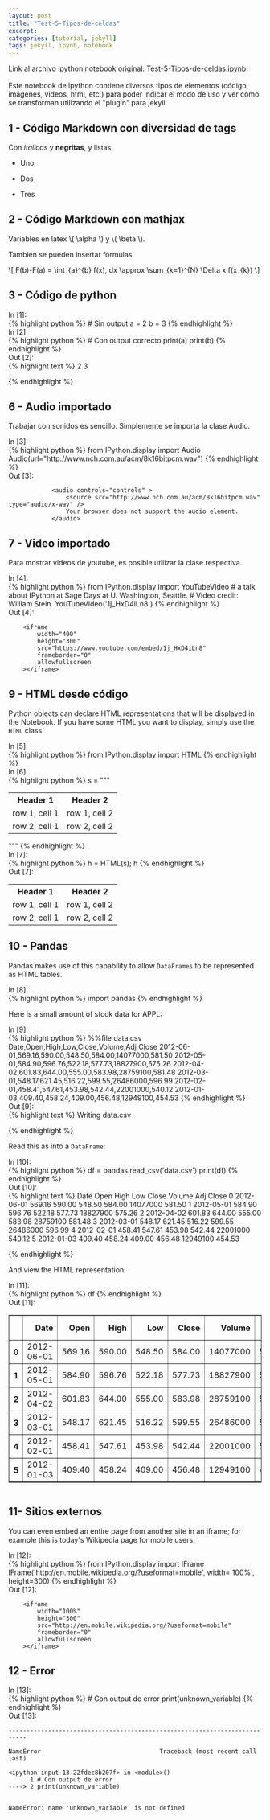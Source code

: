 ```yaml
---
layout: post
title: "Test-5-Tipos-de-celdas"
excerpt: 
categories: [tutorial, jekyll] 
tags: jekyll, ipynb, notebook
---
```

<div class="header">
Link al archivo ipython notebook original:
<a href="https://raw.githubusercontent.com/sebastiandres/sebastiandres.github.io/master/ipynb/Test-5-Tipos-de-celdas.ipynb">Test-5-Tipos-de-celdas.ipynb</a>.
</div>
<br>
Este notebook de ipython contiene diversos tipos de elementos (código, imágenes, videos, html, etc.) 
para poder indicar el modo de uso y ver cómo se transforman utilizando el "plugin" para jekyll.

## 1 - Código Markdown con diversidad de tags 
Con *italicas* y **negritas**, y listas


 * Uno


 * Dos


 * Tres

## 2 - Código Markdown con mathjax 
Variables en latex \\( \alpha \\) y \\( \beta \\). 

También se pueden insertar fórmulas

\\[ 
F(b)-F(a) = \int\_{a}^{b} f(x)\, dx \approx \sum\_{k=1}^{N} \Delta x f(x\_{k})
 \\]


## 3 - Código de python

<div class="in-prompt prompt-common">In [1]:</div>

<div class="input">
{% highlight python %}
# Sin output
a = 2
b = 3
{% endhighlight %}
</div>

<div class="in-prompt prompt-common">In [2]:</div>

<div class="input">
{% highlight python %}
# Con output correcto
print(a)
print(b)
{% endhighlight %}
</div>

<div class="output-prompt prompt-common">Out [2]:</div>

<div class="stream">
{% highlight text %}
2
3

{% endhighlight %}
</div>

## 6 - Audio importado
Trabajar con sonidos es sencillo. Simplemente se importa la clase Audio.

<div class="in-prompt prompt-common">In [3]:</div>

<div class="input">
{% highlight python %}
from IPython.display import Audio
Audio(url="http://www.nch.com.au/acm/8k16bitpcm.wav")
{% endhighlight %}
</div>

<div class="output-prompt prompt-common">Out [3]:</div>

<div class='execute_results'>

                <audio controls="controls" >
                    <source src="http://www.nch.com.au/acm/8k16bitpcm.wav" type="audio/x-wav" />
                    Your browser does not support the audio element.
                </audio>
</div>

## 7 - Video importado
Para mostrar videos de youtube, es posible utilizar la clase respectiva.

<div class="in-prompt prompt-common">In [4]:</div>

<div class="input">
{% highlight python %}
from IPython.display import YouTubeVideo
# a talk about IPython at Sage Days at U. Washington, Seattle.
# Video credit: William Stein.
YouTubeVideo('1j_HxD4iLn8')
{% endhighlight %}
</div>

<div class="output-prompt prompt-common">Out [4]:</div>

<div class='execute_results'>

        <iframe
            width="400"
            height="300"
            src="https://www.youtube.com/embed/1j_HxD4iLn8"
            frameborder="0"
            allowfullscreen
        ></iframe>
</div>

## 9 - HTML desde código

Python objects can declare HTML representations that will be displayed in the Notebook. If you have some HTML you want to display, simply use the `HTML` class.

<div class="in-prompt prompt-common">In [5]:</div>

<div class="input">
{% highlight python %}
from IPython.display import HTML
{% endhighlight %}
</div>

<div class="in-prompt prompt-common">In [6]:</div>

<div class="input">
{% highlight python %}
s = """<table>
<tr>
<th>Header 1</th>
<th>Header 2</th>
</tr>
<tr>
<td>row 1, cell 1</td>
<td>row 1, cell 2</td>
</tr>
<tr>
<td>row 2, cell 1</td>
<td>row 2, cell 2</td>
</tr>
</table>"""
{% endhighlight %}
</div>

<div class="in-prompt prompt-common">In [7]:</div>

<div class="input">
{% highlight python %}
h = HTML(s); h
{% endhighlight %}
</div>

<div class="output-prompt prompt-common">Out [7]:</div>

<div class='execute_results'>
<table>
<tr>
<th>Header 1</th>
<th>Header 2</th>
</tr>
<tr>
<td>row 1, cell 1</td>
<td>row 1, cell 2</td>
</tr>
<tr>
<td>row 2, cell 1</td>
<td>row 2, cell 2</td>
</tr>
</table>
</div>

## 10 - Pandas

Pandas makes use of this capability to allow `DataFrames` to be represented as HTML tables.


<div class="in-prompt prompt-common">In [8]:</div>

<div class="input">
{% highlight python %}
import pandas
{% endhighlight %}
</div>

Here is a small amount of stock data for APPL:

<div class="in-prompt prompt-common">In [9]:</div>

<div class="input">
{% highlight python %}
%%file data.csv
Date,Open,High,Low,Close,Volume,Adj Close
2012-06-01,569.16,590.00,548.50,584.00,14077000,581.50
2012-05-01,584.90,596.76,522.18,577.73,18827900,575.26
2012-04-02,601.83,644.00,555.00,583.98,28759100,581.48
2012-03-01,548.17,621.45,516.22,599.55,26486000,596.99
2012-02-01,458.41,547.61,453.98,542.44,22001000,540.12
2012-01-03,409.40,458.24,409.00,456.48,12949100,454.53
{% endhighlight %}
</div>

<div class="output-prompt prompt-common">Out [9]:</div>

<div class="stream">
{% highlight text %}
Writing data.csv

{% endhighlight %}
</div>

Read this as into a `DataFrame`:

<div class="in-prompt prompt-common">In [10]:</div>

<div class="input">
{% highlight python %}
df = pandas.read_csv('data.csv')
print(df)
{% endhighlight %}
</div>

<div class="output-prompt prompt-common">Out [10]:</div>

<div class="stream">
{% highlight text %}
         Date    Open    High     Low   Close    Volume  Adj Close
0  2012-06-01  569.16  590.00  548.50  584.00  14077000     581.50
1  2012-05-01  584.90  596.76  522.18  577.73  18827900     575.26
2  2012-04-02  601.83  644.00  555.00  583.98  28759100     581.48
3  2012-03-01  548.17  621.45  516.22  599.55  26486000     596.99
4  2012-02-01  458.41  547.61  453.98  542.44  22001000     540.12
5  2012-01-03  409.40  458.24  409.00  456.48  12949100     454.53

{% endhighlight %}
</div>

And view the HTML representation:

<div class="in-prompt prompt-common">In [11]:</div>

<div class="input">
{% highlight python %}
df
{% endhighlight %}
</div>

<div class="output-prompt prompt-common">Out [11]:</div>

<div class='execute_results'>
<div style="max-height:1000px;max-width:1500px;overflow:auto;">
<table border="1" class="dataframe">
  <thead>
    <tr style="text-align: right;">
      <th></th>
      <th>Date</th>
      <th>Open</th>
      <th>High</th>
      <th>Low</th>
      <th>Close</th>
      <th>Volume</th>
      <th>Adj Close</th>
    </tr>
  </thead>
  <tbody>
    <tr>
      <th>0</th>
      <td>2012-06-01</td>
      <td>569.16</td>
      <td>590.00</td>
      <td>548.50</td>
      <td>584.00</td>
      <td>14077000</td>
      <td>581.50</td>
    </tr>
    <tr>
      <th>1</th>
      <td>2012-05-01</td>
      <td>584.90</td>
      <td>596.76</td>
      <td>522.18</td>
      <td>577.73</td>
      <td>18827900</td>
      <td>575.26</td>
    </tr>
    <tr>
      <th>2</th>
      <td>2012-04-02</td>
      <td>601.83</td>
      <td>644.00</td>
      <td>555.00</td>
      <td>583.98</td>
      <td>28759100</td>
      <td>581.48</td>
    </tr>
    <tr>
      <th>3</th>
      <td>2012-03-01</td>
      <td>548.17</td>
      <td>621.45</td>
      <td>516.22</td>
      <td>599.55</td>
      <td>26486000</td>
      <td>596.99</td>
    </tr>
    <tr>
      <th>4</th>
      <td>2012-02-01</td>
      <td>458.41</td>
      <td>547.61</td>
      <td>453.98</td>
      <td>542.44</td>
      <td>22001000</td>
      <td>540.12</td>
    </tr>
    <tr>
      <th>5</th>
      <td>2012-01-03</td>
      <td>409.40</td>
      <td>458.24</td>
      <td>409.00</td>
      <td>456.48</td>
      <td>12949100</td>
      <td>454.53</td>
    </tr>
  </tbody>
</table>
</div>
</div>

## 11- Sitios externos

You can even embed an entire page from another site in an iframe; for example this is today's Wikipedia
page for mobile users:

<div class="in-prompt prompt-common">In [12]:</div>

<div class="input">
{% highlight python %}
from IPython.display import IFrame
IFrame('http://en.mobile.wikipedia.org/?useformat=mobile', width='100%', height=300)
{% endhighlight %}
</div>

<div class="output-prompt prompt-common">Out [12]:</div>

<div class='execute_results'>

        <iframe
            width="100%"
            height="300"
            src="http://en.mobile.wikipedia.org/?useformat=mobile"
            frameborder="0"
            allowfullscreen
        ></iframe>
</div>

## 12 - Error

<div class="in-prompt prompt-common">In [13]:</div>

<div class="input">
{% highlight python %}
# Con output de error
print(unknown_variable)
{% endhighlight %}
</div>

<div class="output-prompt prompt-common">Out [13]:</div>

    ---------------------------------------------------------------------------

    NameError                                 Traceback (most recent call last)

    <ipython-input-13-22fdec8b207f> in <module>()
          1 # Con output de error
    ----> 2 print(unknown_variable)
    

    NameError: name 'unknown_variable' is not defined
